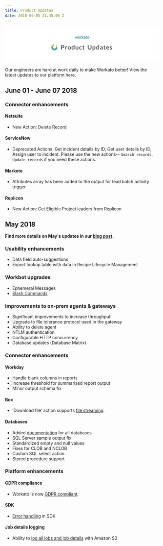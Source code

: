 ```yaml
---
title: Product Updates
date: 2018-06-05 21:45:00 Z
---
```



![Product Updates banner](/assets/images/product-updates-banner.png) 

Our engineers are hard at work daily to make Workato better! View the latest updates to our platform here.  

## June 01 - June 07 2018

### Connector enhancements

#### Netsuite
- New Action: Delete Record

#### ServiceNow
- Deprecated Actions: Get incident details by ID, Get user details by ID, Assign user to incident. Please use the new actions-- `Search records`, `Update records` if you need these actions.

#### Marketo
- Attributes array has been added to the output for lead batch activity trigger

#### Replicon
- New Action: Get Eligible Project leaders from Replicon

## May 2018
**Find more details on May's updates in our [blog post](https://product.workato.com/2018/06/05/june-2018-product-release/).**

### Usability enhancements

- Data field auto-suggestions
- Export lookup table with data in Recipe Lifecycle Management

### Workbot upgrades

- Ephemeral Messages
- [Slash Commands](https://product.workato.com/2018/05/22/slash-commands-using-workbot-for-slack/)

### Improvements to on-prem agents & gateways

- Significant improvements to increase throughput
- Upgrade to file tolerance protocol used in the gateway
- Ability to delete agent
- NTLM authentication
- Configurable HTTP concurrency
- Database updates (Database Matrix)

### Connector enhancements

#### Workday
- Handle blank columns in reports
- Increase threshold for summarised report output
- Minor output schema fix

#### Box
- ‘Download file’ action supports [file streaming](https://product.workato.com/2018/06/04/file-streaming-transferring-large-files-with-ease/).

#### Databases
- Added [documentation](https://docs.workato.com/connectors/s3.html#how-to-connect-to-amazon-s3-on-workato) for all databases
- SQL Server sample output fix
- Standardized empty and null values
- Fixes for CLOB and NCLOB
- Custom SQL select action
- Stored procedure support

### Platform enhancements
#### GDPR compliance
- Workato is now [GDPR compliant](https://www.workato.com/legal). 

#### SDK
- [Error handling](https://docs.workato.com/developing-connectors/sdk/error-handling.html) in SDK 

#### Job details logging
- Ability to [log all jobs and job details](https://docs.workato.com/job-history-replication.html) with Amazon S3
